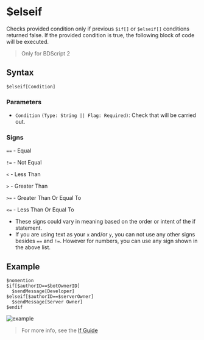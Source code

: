 # $elseif
Checks provided condition only if previous `$if[]` or `$elseif[]` conditions returned false.
If the provided condition is true, the following block of code will be executed.

> Only for BDScript 2

## Syntax
```
$elseif[Condition]
```

### Parameters
- `Condition` `(Type: String || Flag: Required)`: Check that will be carried out.

### Signs
`==` - Equal

`!=` - Not Equal

`<` -  Less Than

`>` - Greater Than

`>=` - Greater Than Or Equal To

`<=` - Less Than Or Equal To
- These signs could vary in meaning based on the order or intent of the if statement.
- If you are using text as your `x` and/or `y`, you can not use any other signs besides `==` and `!=`. However for numbers, you can use any sign shown in the above list.

## Example
```
$nomention
$if[$authorID==$botOwnerID]
  $sendMessage[Developer]
$elseif[$authorID==$serverOwner]
  $sendMessage[Server Owner]
$endif
```

![example](https://github.com/Rainb0wKey/bdfd-wiki/assets/113303649/a929d2ac-fcbe-4879-a70c-8e0433aa8177)
> For more info, see the [If Guide](..guides/ifStatements.md)
